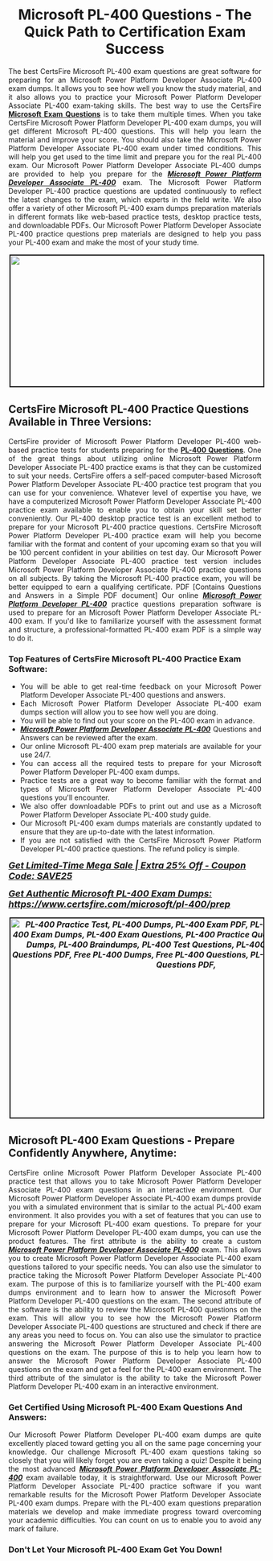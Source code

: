 <h1 style="text-align: center;"><strong><span style="display:block; color:#Black; ">Microsoft PL-400 Questions - The Quick Path to Certification Exam Success</span></strong></h1>

<p style="text-align:justify">The best CertsFire Microsoft PL-400 exam questions are great software for preparing for an Microsoft Power Platform Developer Associate PL-400 exam dumps. It allows you to see how well you know the study material, and it also allows you to practice your Microsoft Power Platform Developer Associate PL-400 exam-taking skills. The best way to use the CertsFire <strong><a href="https://www.certsfire.com/exams/microsoft">Microsoft Exam Questions</a></strong> is to take them multiple times. When you take CertsFire Microsoft Power Platform Developer PL-400 exam dumps, you will get different Microsoft PL-400 questions. This will help you learn the material and improve your score. You should also take the Microsoft Power Platform Developer Associate PL-400 exam under timed conditions. This will help you get used to the time limit and prepare you for the real PL-400 exam. Our Microsoft Power Platform Developer Associate PL-400 dumps are provided to help you prepare for the <u><em><strong>Microsoft Power Platform Developer Associate PL-400</strong></em></u> exam. The Microsoft Power Platform Developer PL-400 practice questions are updated continuously to reflect the latest changes to the exam, which experts in the field write. We also offer a variety of other Microsoft PL-400 exam dumps preparation materials in different formats like web-based practice tests, desktop practice tests, and downloadable PDFs. Our Microsoft Power Platform Developer Associate PL-400 practice questions prep materials are designed to help you pass your PL-400 exam and make the most of your study time.</p>

<p style="text-align: center;"><img alt="" src="https://i.imgur.com/qOEGWEa.jpeg" style="border-width: 2px; border-style: solid; margin: 2px; width: 700px; height: 260px;" /></p>

<h2><strong><span style="display:block; color:#Black; ">CertsFire Microsoft PL-400 Practice Questions Available in Three Versions:</span></strong></h2>

<p style="text-align:justify">CertsFire provider of Microsoft Power Platform Developer PL-400 web-based practice tests for students preparing for the <strong><a href="https://www.certsfire.com/microsoft/pl-400/info">PL-400 Questions</a></strong>. One of the great things about utilizing online Microsoft Power Platform Developer Associate PL-400 practice exams is that they can be customized to suit your needs. CertsFire offers a self-paced computer-based Microsoft Power Platform Developer Associate PL-400 practice test program that you can use for your convenience. Whatever level of expertise you have, we have a computerized Microsoft Power Platform Developer Associate PL-400 practice exam available to enable you to obtain your skill set better conveniently. Our PL-400 desktop practice test is an excellent method to prepare for your Microsoft PL-400 practice questions. CertsFire Microsoft Power Platform Developer PL-400 practice exam will help you become familiar with the format and content of your upcoming exam so that you will be 100 percent confident in your abilities on test day. Our Microsoft Power Platform Developer Associate PL-400 practice test version includes Microsoft Power Platform Developer Associate PL-400 practice questions on all subjects. By taking the Microsoft PL-400 practice exam, you will be better equipped to earn a qualifying certificate. PDF [Contains Questions and Answers in a Simple PDF document] Our online <u><em><strong>Microsoft Power Platform Developer PL-400</strong></em></u> practice questions preparation software is used to prepare for an Microsoft Power Platform Developer Associate PL-400 exam. If you'd like to familiarize yourself with the assessment format and structure, a professional-formatted PL-400 exam PDF is a simple way to do it.</p>

<h3><strong><span style="display:block; color:#Black; ">Top Features of CertsFire Microsoft PL-400 Practice Exam Software:</span></strong></h3>

<ul>
	<li style="text-align: justify;">You will be able to get real-time feedback on your Microsoft Power Platform Developer Associate PL-400 questions and answers.</li>
	<li style="text-align: justify;">Each Microsoft Power Platform Developer Associate PL-400 exam dumps section will allow you to see how well you are doing.</li>
	<li style="text-align: justify;">You will be able to find out your score on the PL-400 exam in advance.</li>
	<li style="text-align: justify;"><u><em><strong>Microsoft Power Platform Developer Associate PL-400</strong></em></u> Questions and Answers can be reviewed after the exam.</li>
	<li style="text-align: justify;">Our online Microsoft PL-400 exam prep materials are available for your use 24/7.</li>
	<li style="text-align: justify;">You can access all the required tests to prepare for your Microsoft Power Platform Developer PL-400 exam dumps.</li>
	<li style="text-align: justify;">Practice tests are a great way to become familiar with the format and types of Microsoft Power Platform Developer Associate PL-400 questions you'll encounter.</li>
	<li style="text-align: justify;">We also offer downloadable PDFs to print out and use as a Microsoft Power Platform Developer Associate PL-400 study guide.</li>
	<li style="text-align: justify;">Our Microsoft PL-400 exam dumps materials are constantly updated to ensure that they are up-to-date with the latest information.</li>
	<li style="text-align: justify;">If you are not satisfied with the CertsFire Microsoft Power Platform Developer PL-400 practice questions. The refund policy is simple.</li>
</ul>

<p><span style="font-size:18px;"><em><u><strong>Get Limited-Time Mega Sale | Extra 25% Off - Coupon Code: SAVE25</strong></u></em></span></p>

<p><span style="font-size:18px;"><u><em><strong>Get Authentic Microsoft PL-400 Exam Dumps: <a href="https://www.certsfire.com/microsoft/pl-400/prep">https://www.certsfire.com/microsoft/pl-400/prep</a></strong></em></u></span></p>

<p style="text-align: center;"><span style="font-size:16px;"><u><em><strong><a href="https://www.certsfire.com/microsoft/pl-400/prep"><img alt="PL-400 Practice Test, PL-400 Dumps, PL-400 Exam PDF, PL-400 Practice Exam, PL-400 Exam Dumps, PL-400 Exam Questions, PL-400 Practice Questions, PL-400 Practice Dumps, PL-400 Braindumps, PL-400 Test Questions, PL-400 Dumps PDF, PL-400 Questions PDF, Free PL-400 Dumps, Free PL-400 Questions, PL-400 Dumps PDF, PL-400 Questions PDF," src="https://i.imgur.com/zBDlxpd.jpg" style="border-width: 2px; border-style: solid; margin: 2px; width: 700px; height: 396px;" /></a></strong></em></u></span></p>

<h2><strong><span style="display:block; color:#Black; ">Microsoft PL-400 Exam Questions - Prepare Confidently Anywhere, Anytime:</span></strong></h2>

<p style="text-align:justify">CertsFire online Microsoft Power Platform Developer Associate PL-400 practice test that allows you to take Microsoft Power Platform Developer Associate PL-400 exam questions in an interactive environment. Our Microsoft Power Platform Developer Associate PL-400 exam dumps provide you with a simulated environment that is similar to the actual PL-400 exam environment. It also provides you with a set of features that you can use to prepare for your Microsoft PL-400 exam questions. To prepare for your Microsoft Power Platform Developer PL-400 exam dumps, you can use the product features. The first attribute is the ability to create a custom <u><em><strong>Microsoft Power Platform Developer Associate PL-400</strong></em></u> exam. This allows you to create Microsoft Power Platform Developer Associate PL-400 exam questions tailored to your specific needs. You can also use the simulator to practice taking the Microsoft Power Platform Developer Associate PL-400 exam. The purpose of this is to familiarize yourself with the PL-400 exam dumps environment and to learn how to answer the Microsoft Power Platform Developer PL-400 questions on the exam. The second attribute of the software is the ability to review the Microsoft PL-400 questions on the exam. This will allow you to see how the Microsoft Power Platform Developer Associate PL-400 questions are structured and check if there are any areas you need to focus on. You can also use the simulator to practice answering the Microsoft Power Platform Developer Associate PL-400 questions on the exam. The purpose of this is to help you learn how to answer the Microsoft Power Platform Developer Associate PL-400 questions on the exam and get a feel for the PL-400 exam environment. The third attribute of the simulator is the ability to take the Microsoft Power Platform Developer PL-400 exam in an interactive environment.</p>

<h3><strong><span style="display:block; color:#Black; ">Get Certified Using Microsoft PL-400 Exam Questions And Answers:</span></strong></h3>

<p style="text-align:justify">Our Microsoft Power Platform Developer PL-400 exam dumps are quite excellently placed toward getting you all on the same page concerning your knowledge. Our challenge Microsoft PL-400 exam questions taking so closely that you will likely forget you are even taking a quiz! Despite it being the most advanced <u><em><strong>Microsoft Power Platform Developer Associate PL-400</strong></em></u> exam available today, it is straightforward. Use our Microsoft Power Platform Developer Associate PL-400 practice software if you want remarkable results for the Microsoft Power Platform Developer Associate PL-400 exam dumps. Prepare with the PL-400 exam questions preparation materials we develop and make immediate progress toward overcoming your academic difficulties. You can count on us to enable you to avoid any mark of failure.</p>

<h3><strong><span style="display:block; color:#Black; ">Don't Let Your Microsoft PL-400 Exam Get You Down!</span></strong></h3>

